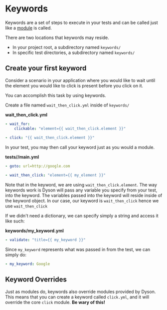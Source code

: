 Keywords
========

Keywords are a set of steps to execute in your tests and can be called just
like a [module](https://github.com/dyson-framework/dyson/tree/master/docs/modules.md) is called.

There are two locations that keywords may reside.

- In your project root, a subdirectory named `keywords/`
- In specific test directories, a subdirectory named `keywords/`

## Create your first keyword

Consider a scenario in your application where you would like to wait until
the element you would like to click is present before you click on it.
 
You can accomplish this task by using keywords.

Create a file named `wait_then_click.yml` inside of `keywords/`

**wait_then_click.yml**

```yaml
- wait_for:
    clickable: "element={{ wait_then_click.element }}"
    
- click: "{{ wait_then_click.element }}"
```

In your test, you may then call your keyword just as you would a module.

**tests/<test>/main.yml**

```yaml
- goto: url=http://google.com

- wait_then_click: "element={{ my_element }}"
```

Note that in the keyword, we are using `wait_then_click.element`.  The way
keywords work is Dyson will pass any variable you specify from your test, into
the keyword.  The variables passed into the keyword will reside inside of the
keyword object.  In our case, our keyword is `wait_then_click` hence we use `wait_then_click`

If we didn't need a dictionary, we can specify simply a string and access it like such:

**keywords/my_keyword.yml**

```yaml
- validate: "title={{ my_keyword }}"
```

Since `my_keyword` represents what was passed in from the test, we can simply do:

```yaml
- my_keyword: Google
```

## Keyword Overrides

Just as modules do, keywords also override modules provided by Dyson. This means that you can create
a keyword called `click.yml`, and it will override the core `click` module.  **Be wary of this!**
